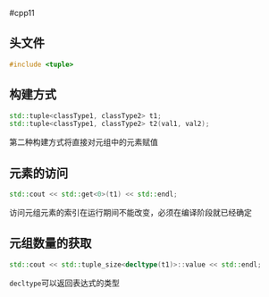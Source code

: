 #cpp11
## 头文件
```c++
#include <tuple>
```
## 构建方式
```c++
std::tuple<classType1, classType2> t1;
std::tuple<classType1, classType2> t2(val1, val2);
```
第二种构建方式将直接对元组中的元素赋值
## 元素的访问
```c++
std::cout << std::get<0>(t1) << std::endl;
```
访问元组元素的索引在运行期间不能改变，必须在编译阶段就已经确定
## 元组数量的获取
```c++
std::cout << std::tuple_size<decltype(t1)>::value << std::endl;
```
```decltype```可以返回表达式的类型